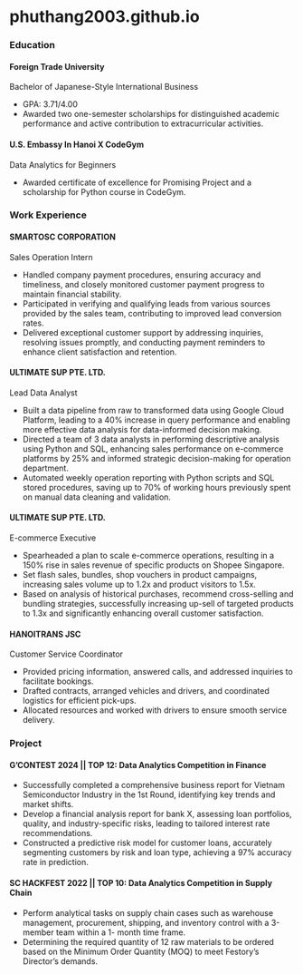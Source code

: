 # phuthang2003.github.io

### Education
#### Foreign Trade University
Bachelor of Japanese-Style International Business 
- GPA: 3.71/4.00
- Awarded two one-semester scholarships for distinguished academic performance and active contribution to extracurricular activities.

#### U.S. Embassy In Hanoi X CodeGym
Data Analytics for Beginners
- Awarded certificate of excellence for Promising Project and a scholarship for Python course in CodeGym.

### Work Experience
#### SMARTOSC CORPORATION
Sales Operation Intern
- Handled company payment procedures, ensuring accuracy and timeliness, and closely monitored customer
payment progress to maintain financial stability.
- Participated in verifying and qualifying leads from various sources provided by the sales team, contributing to
improved lead conversion rates.
- Delivered exceptional customer support by addressing inquiries, resolving issues promptly, and conducting
payment reminders to enhance client satisfaction and retention.

#### ULTIMATE SUP PTE. LTD.
Lead Data Analyst
- Built a data pipeline from raw to transformed data using Google Cloud Platform, leading to a 40% increase in query
performance and enabling more effective data analysis for data-informed decision making.
- Directed a team of 3 data analysts in performing descriptive analysis using Python and SQL, enhancing sales
performance on e-commerce platforms by 25% and informed strategic decision-making for operation department.
- Automated weekly operation reporting with Python scripts and SQL stored procedures, saving up to 70% of
working hours previously spent on manual data cleaning and validation.

#### ULTIMATE SUP PTE. LTD.
E-commerce Executive
- Spearheaded a plan to scale e-commerce operations, resulting in a 150% rise in sales revenue of specific products on
Shopee Singapore.
- Set flash sales, bundles, shop vouchers in product campaigns, increasing sales volume up to 1.2x and product
visitors to 1.5x.
- Based on analysis of historical purchases, recommend cross-selling and bundling strategies, successfully increasing
up-sell of targeted products to 1.3x and significantly enhancing overall customer satisfaction.

#### HANOITRANS JSC
Customer Service Coordinator
- Provided pricing information, answered calls, and addressed inquiries to facilitate bookings.
- Drafted contracts, arranged vehicles and drivers, and coordinated logistics for efficient pick-ups.
- Allocated resources and worked with drivers to ensure smooth service delivery.

### Project
#### G’CONTEST 2024 || TOP 12: Data Analytics Competition in Finance
- Successfully completed a comprehensive business report for Vietnam Semiconductor Industry in the 1st Round,
identifying key trends and market shifts.
- Develop a financial analysis report for bank X, assessing loan portfolios, quality, and industry-specific risks, leading
to tailored interest rate recommendations.
- Constructed a predictive risk model for customer loans, accurately segmenting customers by risk and loan type,
achieving a 97% accuracy rate in prediction.

####  SC HACKFEST 2022 || TOP 10: Data Analytics Competition in Supply Chain
- Perform analytical tasks on supply chain cases such as warehouse management, procurement, shipping, and
inventory control with a 3-member team within a 1- month time frame.
- Determining the required quantity of 12 raw materials to be ordered based on the Minimum Order Quantity
(MOQ) to meet Festory’s Director’s demands.

